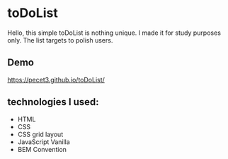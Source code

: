 # toDoList
Hello, this simple toDoList is nothing unique. I made it for study purposes only. The list targets to polish users.
## Demo
https://pecet3.github.io/toDoList/
## technologies I used:
- HTML
- CSS
- CSS grid layout
- JavaScript Vanilla
- BEM Convention

